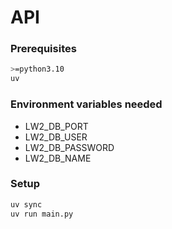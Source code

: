 # API

### Prerequisites
```bash
>=python3.10
uv
```

### Environment variables needed 
* LW2_DB_PORT
* LW2_DB_USER
* LW2_DB_PASSWORD
* LW2_DB_NAME

### Setup
```bash
uv sync
uv run main.py
```
